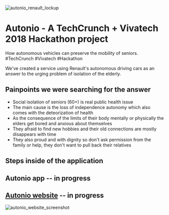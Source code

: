 ![autonio_renault_lockup](https://user-images.githubusercontent.com/9334646/40573072-c12b9e14-60bb-11e8-8510-fb83385de2ad.png)

# Autonio - A TechCrunch + Vivatech 2018 Hackathon project

How autonomous vehicles can preserve the mobility of seniors. #TechCrunch #Vivatech #Hackathon

We've created a service using Renault's autonomous driving cars as an answer to the urging problem of isolation of the elderly.

## Painpoints we were searching for the answer

* Social isolation of seniors (60+) is real public health issue
* The main cause is the loss of independence autonomy which also comes with the deteorization of health
* As the consequence of the limits of their body mentally or physically the elders get bored and anxious about themselves
* They afraid to find new hobbies and their old connections are mostly disappears with time
* They also proud and with dignity so don't ask permission from the family or help, they don't want to pull back their relatives

## Steps inside of the application

## Autonio app -- in progress

## [Autonio website](https://javpet.github.io/Autonio/) -- in progress

![autonio_website_screenshot](https://user-images.githubusercontent.com/9334646/40573028-a4a57950-60ba-11e8-9f13-79de7fa732ab.png)

